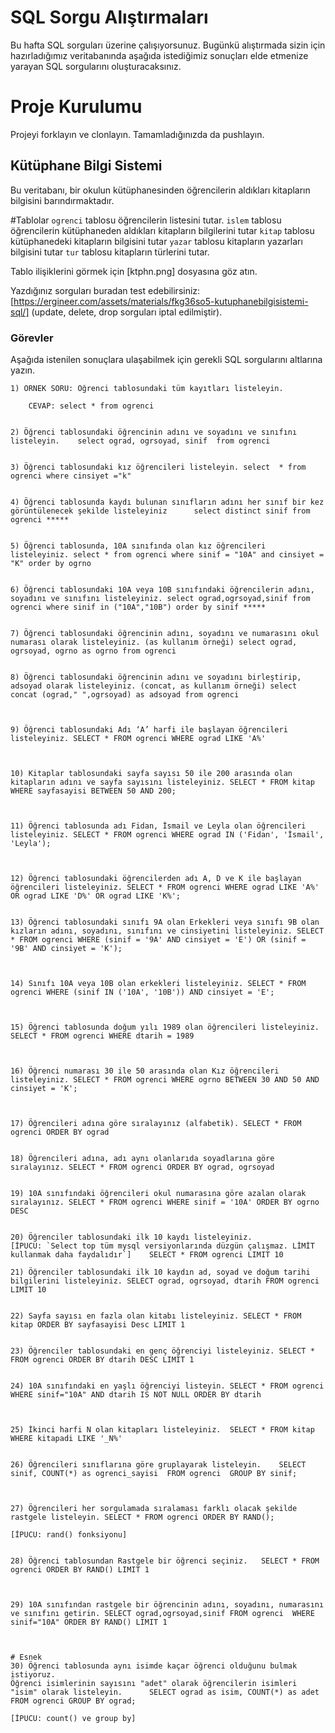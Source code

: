 # SQL Sorgu Alıştırmaları

Bu hafta SQL sorguları üzerine çalışıyorsunuz. Bugünkü alıştırmada sizin için hazırladığımız veritabanında aşağıda istediğimiz sonuçları elde etmenize yarayan SQL sorgularını oluşturacaksınız.

# Proje Kurulumu
Projeyi forklayın ve clonlayın. Tamamladığınızda da pushlayın.

## Kütüphane Bilgi Sistemi

Bu veritabanı, bir okulun kütüphanesinden öğrencilerin aldıkları kitapların bilgisini barındırmaktadır.

#Tablolar 
`ogrenci` tablosu öğrencilerin listesini tutar.
`islem` tablosu öğrencilerin kütüphaneden aldıkları kitapların bilgilerini tutar
`kitap` tablosu kütüphanedeki kitapların bilgisini tutar
`yazar` tablosu kitapların yazarları bilgisini tutar
`tur` tablosu kitapların türlerini tutar.

Tablo ilişiklerini görmek için [ktphn.png] dosyasına göz atın.

Yazdığınız sorguları buradan test edebilirsiniz: [https://ergineer.com/assets/materials/fkg36so5-kutuphanebilgisistemi-sql/] (update, delete, drop sorguları iptal edilmiştir).

### Görevler

Aşağıda istenilen sonuçlara ulaşabilmek için gerekli SQL sorgularını altlarına yazın. 


	1) ÖRNEK SORU: Öğrenci tablosundaki tüm kayıtları listeleyin.
	
		CEVAP: select * from ogrenci

	
	2) Öğrenci tablosundaki öğrencinin adını ve soyadını ve sınıfını listeleyin.	select ograd, ogrsoyad, sinif  from ogrenci 

	
	3) Öğrenci tablosundaki kız öğrencileri listeleyin. select  * from ogrenci where cinsiyet ="k"


	4) Öğrenci tablosunda kaydı bulunan sınıfların adını her sınıf bir kez görüntülenecek şekilde listeleyiniz 		select distinct sinif from ogrenci *****
	
	
	5) Öğrenci tablosunda, 10A sınıfında olan kız öğrencileri listeleyiniz. select * from ogrenci where sinif = "10A" and cinsiyet = "K" order by ogrno

	
	6) Öğrenci tablosundaki 10A veya 10B sınıfındaki öğrencilerin adını, soyadını ve sınıfını listeleyiniz. select ograd,ogrsoyad,sinif from ogrenci where sinif in ("10A","10B") order by sinif *****
	
	
	7) Öğrenci tablosundaki öğrencinin adını, soyadını ve numarasını okul numarası olarak listeleyiniz. (as kullanım örneği) select ograd, ogrsoyad, ogrno as ogrno from ogrenci 
	
	
	8) Öğrenci tablosundaki öğrencinin adını ve soyadını birleştirip, adsoyad olarak listeleyiniz. (concat, as kullanım örneği) select concat (ograd," ",ogrsoyad) as adsoyad from ogrenci 

	
	
	9) Öğrenci tablosundaki Adı ‘A’ harfi ile başlayan öğrencileri listeleyiniz. SELECT * FROM ogrenci WHERE ograd LIKE 'A%'

	
	
	10) Kitaplar tablosundaki sayfa sayısı 50 ile 200 arasında olan kitapların adını ve sayfa sayısını listeleyiniz. SELECT * FROM kitap WHERE sayfasayisi BETWEEN 50 AND 200;



	11) Öğrenci tablosunda adı Fidan, İsmail ve Leyla olan öğrencileri listeleyiniz. SELECT * FROM ogrenci WHERE ograd IN ('Fidan', 'İsmail', 'Leyla');

	
	
	12) Öğrenci tablosundaki öğrencilerden adı A, D ve K ile başlayan öğrencileri listeleyiniz. SELECT * FROM ogrenci WHERE ograd LIKE 'A%' OR ograd LIKE 'D%' OR ograd LIKE 'K%';
	
	
	13) Öğrenci tablosundaki sınıfı 9A olan Erkekleri veya sınıfı 9B olan kızların adını, soyadını, sınıfını ve cinsiyetini listeleyiniz. SELECT * FROM ogrenci WHERE (sinif = '9A' AND cinsiyet = 'E') OR (sinif = '9B' AND cinsiyet = 'K');

	
	
	14) Sınıfı 10A veya 10B olan erkekleri listeleyiniz. SELECT * FROM ogrenci WHERE (sinif IN ('10A', '10B')) AND cinsiyet = 'E';

	
	
	15) Öğrenci tablosunda doğum yılı 1989 olan öğrencileri listeleyiniz. SELECT * FROM ogrenci WHERE dtarih = 1989

	
	
	16) Öğrenci numarası 30 ile 50 arasında olan Kız öğrencileri listeleyiniz. SELECT * FROM ogrenci WHERE ogrno BETWEEN 30 AND 50 AND cinsiyet = 'K';

	
	
	17) Öğrencileri adına göre sıralayınız (alfabetik).	SELECT * FROM ogrenci ORDER BY ograd
	
	
	18) Öğrencileri adına, adı aynı olanlarıda soyadlarına göre sıralayınız. SELECT * FROM ogrenci ORDER BY ograd, ogrsoyad
	 
	
	19) 10A sınıfındaki öğrencileri okul numarasına göre azalan olarak sıralayınız.	SELECT * FROM ogrenci WHERE sinif = '10A' ORDER BY ogrno DESC
	
	
	20) Öğrenciler tablosundaki ilk 10 kaydı listeleyiniz.
	[İPUCU: `Select top tüm mysql versiyonlarında düzgün çalışmaz. LİMİT kullanmak daha faydalıdır`]	SELECT * FROM ogrenci LIMIT 10
	
	21) Öğrenciler tablosundaki ilk 10 kaydın ad, soyad ve doğum tarihi bilgilerini listeleyiniz. SELECT ograd, ogrsoyad, dtarih FROM ogrenci LIMIT 10
	
	
	22) Sayfa sayısı en fazla olan kitabı listeleyiniz. SELECT * FROM kitap ORDER BY sayfasayisi Desc LIMIT 1
	
	
	23) Öğrenciler tablosundaki en genç öğrenciyi listeleyiniz. SELECT * FROM ogrenci ORDER BY dtarih DESC LIMIT 1
	
	
	24) 10A sınıfındaki en yaşlı öğrenciyi listeyin. SELECT * FROM ogrenci WHERE sinif="10A" AND dtarih IS NOT NULL ORDER BY dtarih

	
	
	25) İkinci harfi N olan kitapları listeleyiniz.	 SELECT * FROM kitap WHERE kitapadi LIKE '_N%'
	
	
	26) Öğrencileri sınıflarına göre gruplayarak listeleyin.	SELECT sinif, COUNT(*) as ogrenci_sayisi  FROM ogrenci  GROUP BY sinif;

	
	
	27) Öğrencileri her sorgulamada sıralaması farklı olacak şekilde rastgele listeleyin. SELECT * FROM ogrenci ORDER BY RAND();

	[İPUCU: rand() fonksiyonu]
	
	
	28) Öğrenci tablosundan Rastgele bir öğrenci seçiniz.	SELECT * FROM ogrenci ORDER BY RAND() LIMIT 1

	
	
	29) 10A sınıfından rastgele bir öğrencinin adını, soyadını, numarasını ve sınıfını getirin. SELECT ograd,ogrsoyad,sinif FROM ogrenci  WHERE sinif="10A" ORDER BY RAND() LIMIT 1

	
	
	# Esnek
	30) Öğrenci tablosunda aynı isimde kaçar öğrenci olduğunu bulmak istiyoruz. 
	Öğrenci isimlerinin sayısını "adet" olarak öğrencilerin isimleri "isim" olarak listeleyin. 		SELECT ograd as isim, COUNT(*) as adet FROM ogrenci GROUP BY ograd;

	[İPUCU: count() ve group by]

